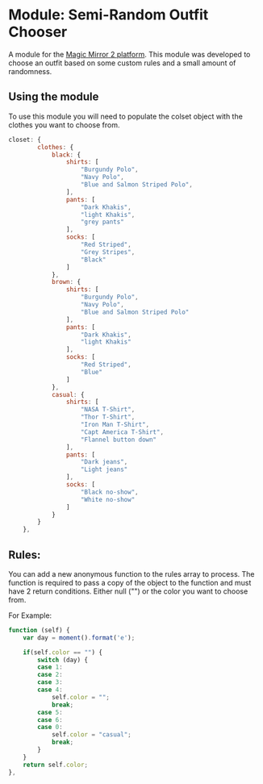 # Module: Semi-Random Outfit Chooser

A module for the [Magic Mirror 2 platform](https://github.com/MichMich/MagicMirror). This module was developed to choose an outfit based on some custom rules and a small amount of randomness. 

## Using the module

To use this module you will need to populate the colset object with the clothes you want to choose from. 

````javascript
closet: {
        clothes: {
            black: {
                shirts: [
                    "Burgundy Polo",
                    "Navy Polo",
                    "Blue and Salmon Striped Polo",
                ],
                pants: [
                    "Dark Khakis",
                    "light Khakis",
                    "grey pants"
                ],
                socks: [
                    "Red Striped",
                    "Grey Stripes",
                    "Black"
                ]
            },
            brown: {
                shirts: [
                    "Burgundy Polo",
                    "Navy Polo",
                    "Blue and Salmon Striped Polo"
                ],
                pants: [
                    "Dark Khakis",
                    "light Khakis"
                ],
                socks: [
                    "Red Striped",
                    "Blue"
                ]
            },
            casual: {
                shirts: [
                    "NASA T-Shirt",
                    "Thor T-Shirt",
                    "Iron Man T-Shirt",
                    "Capt America T-Shirt",
                    "Flannel button down"
                ],
                pants: [
                    "Dark jeans",
                    "Light jeans"
                ],
                socks: [
                    "Black no-show",
                    "White no-show"
                ]
            }
        }
    },
````

## Rules: 
You can add a new anonymous function to the rules array to process. 
The function is required to pass a copy of the object to the function and must have 2 return conditions. Either null ("") or the color you want to choose from. 

For Example: 
````javascript
function (self) {
    var day = moment().format('e');

    if(self.color == "") {
        switch (day) {
        case 1:
        case 2:
        case 3:
        case 4:
            self.color = "";
            break;
        case 5:
        case 6:
        case 0:
            self.color = "casual";
            break;
        }
    }
    return self.color;
},
````